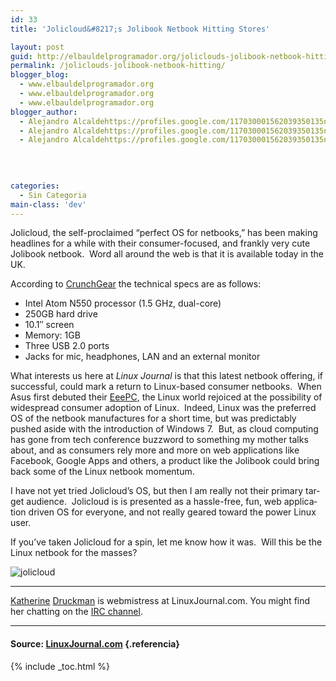 ```yaml
---
id: 33
title: 'Jolicloud&#8217;s Jolibook Netbook Hitting Stores'

layout: post
guid: http://elbauldelprogramador.org/joliclouds-jolibook-netbook-hitting-stores/
permalink: /joliclouds-jolibook-netbook-hitting/
blogger_blog:
  - www.elbauldelprogramador.org
  - www.elbauldelprogramador.org
  - www.elbauldelprogramador.org
blogger_author:
  - Alejandro Alcaldehttps://profiles.google.com/117030001562039350135noreply@blogger.com
  - Alejandro Alcaldehttps://profiles.google.com/117030001562039350135noreply@blogger.com
  - Alejandro Alcaldehttps://profiles.google.com/117030001562039350135noreply@blogger.com

  
  
  
categories:
  - Sin Categoria
main-class: 'dev'
---
```

<p lang="en">
  Jolicloud, the self-proclaimed &#8220;perfect OS for netbooks,&#8221; has been making headlines for a while with their consumer-focused, and frankly very cute Jolibook netbook. &nbsp;Word all around the web is that it is available today in the UK.
</p>

<p lang="en">
  According to <a href="http://www.crunchgear.com/2010/11/19/first-look-at-the-jolibook-cloudy-with-a-chance-of-lightning-speed-video/">CrunchGear</a> the technical specs are as follows:&nbsp;
</p>

  * Intel Atom N550 processor (1.5 GHz, dual-core)
  * 250GB hard drive
  * 10.1″ screen
  * Memory: 1GB
  * Three USB 2.0 ports
  * Jacks for mic, headphones, LAN and an external monitor

<p lang="en">
  What interests us here at <em>Linux Journal</em> is that this latest netbook offering, if successful, could mark a return to Linux-based consumer netbooks. &nbsp;When Asus first debuted their <a href="http://www.linuxjournal.com/article/9947">EeePC</a>, the Linux world rejoiced at the possibility of widespread consumer adoption of Linux. &nbsp;Indeed, Linux was the preferred OS of the netbook manufactures for a short time, but was predictably pushed aside with the introduction of Windows 7. &nbsp;But, as cloud computing has gone from tech conference buzzword to something my mother talks about, and as consumers rely more and more on web applications like Facebook, Google Apps and others, a product like the Jolibook could bring back some of the Linux netbook momentum.
</p>

<p lang="en">
  I have not yet tried Jolicloud&#8217;s OS, but then I am really not their primary target audience. &nbsp;Jolicloud is is presented as a hassle-free, fun, web application driven OS for everyone, and not really geared toward the power Linux user.&nbsp;
</p>

<p lang="en">
  If you&#8217;ve taken Jolicloud for a spin, let me know how it was. &nbsp;Will this be the Linux netbook for the masses?
</p>

![jolicloud][1]

* * *

<p lang="en">
  <a href="http://www.katherinedruckman.com">Katherine</a> <a href="MAILTO:webmistress@linuxjournal.com">Druckman</a> is webmistress at LinuxJournal.com. You might find her chatting on the <a href="/irc">IRC channel</a>.
</p>

* * *

#### Source: <a href="http://muycomputer.com/FrontOffice/ZonaPractica/Especiales/especialDet/_wE9ERk2XxDAFrrvfQ2JWabiGrlkHUFpS1gnex90trnHKm3zJEoU19dRM7g61p4Vo" target="_blank">LinuxJournal.com</a> {.referencia}



 [1]: https://2.bp.blogspot.com/_IlK2pNFFgGM/TOj-kaxKKKI/AAAAAAAAAFA/h-fMmyWRiWY/s1600/5169606200_f5064183c1.jpg "jolicloud"

{% include _toc.html %}
